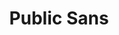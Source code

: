 ---
# This topic lives at
# https://digital.gov/topics/public-sans

slug: "public-sans"

# Topic Title
title: "Public Sans"

# description — keep it short and clear
summary: "A strong, neutral typeface for interfaces, text, and headings, designed and developed for the U.S. Web Design System."


# Weight
weight: 1

# For more information on managing topics,
# see https://github.com/GSA/digitalgov.gov/wiki
---